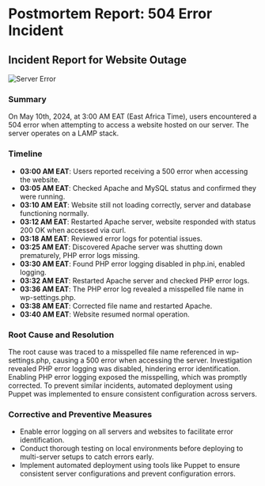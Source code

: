 # Postmortem Report: 504 Error Incident

## Incident Report for Website Outage

![Server Error](https://s3.amazonaws.com/intranet-projects-files/holbertonschool-sysadmin_devops/294/pQ9YzVY.gif)

### Summary

On May 10th, 2024, at 3:00 AM EAT (East Africa Time), users encountered a 504 error when attempting to access a website hosted on our server. The server operates on a LAMP stack.

### Timeline

- **03:00 AM EAT**: Users reported receiving a 500 error when accessing the website.
- **03:05 AM EAT**: Checked Apache and MySQL status and confirmed they were running.
- **03:10 AM EAT**: Website still not loading correctly, server and database functioning normally.
- **03:12 AM EAT**: Restarted Apache server, website responded with status 200 OK when accessed via curl.
- **03:18 AM EAT**: Reviewed error logs for potential issues.
- **03:25 AM EAT**: Discovered Apache server was shutting down prematurely, PHP error logs missing.
- **03:30 AM EAT**: Found PHP error logging disabled in php.ini, enabled logging.
- **03:32 AM EAT**: Restarted Apache server and checked PHP error logs.
- **03:36 AM EAT**: The PHP error log revealed a misspelled file name in wp-settings.php.
- **03:38 AM EAT**: Corrected file name and restarted Apache.
- **03:40 AM EAT**: Website resumed normal operation.

### Root Cause and Resolution

The root cause was traced to a misspelled file name referenced in wp-settings.php, causing a 500 error when accessing the server. Investigation revealed PHP error logging was disabled, hindering error identification. Enabling PHP error logging exposed the misspelling, which was promptly corrected. To prevent similar incidents, automated deployment using Puppet was implemented to ensure consistent configuration across servers.

### Corrective and Preventive Measures

- Enable error logging on all servers and websites to facilitate error identification.
- Conduct thorough testing on local environments before deploying to multi-server setups to catch errors early.
- Implement automated deployment using tools like Puppet to ensure consistent server configurations and prevent configuration errors.

